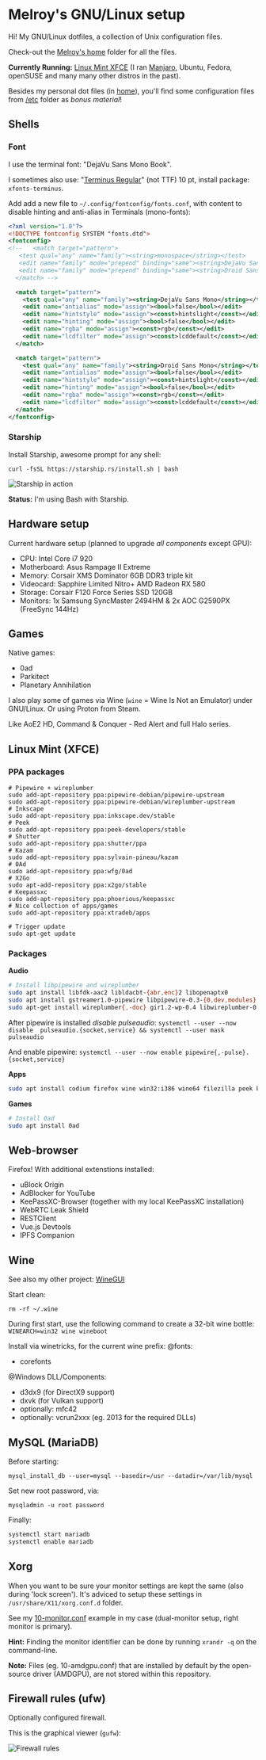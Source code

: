 # Melroy's GNU/Linux setup

Hi! My GNU/Linux dotfiles, a collection of Unix configuration files. 

Check-out the [Melroy's home](home/melroy) folder for all the files.

**Currently Running:** [Linux Mint XFCE](https://www.linuxmint.com/edition.php?id=278) (I ran [Manjaro](https://manjaro.org/get-manjaro/), Ubuntu, Fedora, openSUSE and many many other distros in the past).

Besides my personal dot files (in [home](home/melroy)), you'll find some configuration files from [/etc](etc) folder as *bonus material*!

## Shells

### Font

I use the terminal font: "DejaVu Sans Mono Book".

I sometimes also use: "[Terminus Regular](http://terminus-font.sourceforge.net/)" (not TTF) 10 pt, install package: `xfonts-terminus`.

Add add a new file to `~/.config/fontconfig/fonts.conf`, with content to disable hinting and anti-alias in Terminals (mono-fonts):

```xml
<?xml version="1.0"?>
<!DOCTYPE fontconfig SYSTEM "fonts.dtd">
<fontconfig>
<!--   <match target="pattern">
   <test qual="any" name="family"><string>monospace</string></test>
   <edit name="family" mode="prepend" binding="same"><string>DejaVu Sans Mono</string></edit>
   <edit name="family" mode="prepend" binding="same"><string>Droid Sans Mono</string></edit>
  </match> -->

  <match target="pattern">
    <test qual="any" name="family"><string>DejaVu Sans Mono</string></test>
    <edit name="antialias" mode="assign"><bool>false</bool></edit>
    <edit name="hintstyle" mode="assign"><const>hintslight</const></edit>
    <edit name="hinting" mode="assign"><bool>false</bool></edit>
    <edit name="rgba" mode="assign"><const>rgb</const></edit>
    <edit name="lcdfilter" mode="assign"><const>lcddefault</const></edit>
  </match>

  <match target="pattern">
    <test qual="any" name="family"><string>Droid Sans Mono</string></test>
    <edit name="antialias" mode="assign"><bool>false</bool></edit>
    <edit name="hintstyle" mode="assign"><const>hintslight</const></edit>
    <edit name="hinting" mode="assign"><bool>false</bool></edit>
    <edit name="rgba" mode="assign"><const>rgb</const></edit>
    <edit name="lcdfilter" mode="assign"><const>lcddefault</const></edit>
  </match>
</fontconfig> 
```

### Starship

Install Starship, awesome prompt for any shell:

`curl -fsSL https://starship.rs/install.sh | bash`

![Starship in action](starship.png)

**Status:** I'm using Bash with Starship.

## Hardware setup

Current hardware setup (planned to upgrade *all components* except GPU):

* CPU: Intel Core i7 920 
* Motherboard: Asus Rampage II Extreme
* Memory: Corsair XMS Dominator 6GB DDR3 triple kit 
* Videocard: Sapphire Limited Nitro+ AMD Radeon RX 580
* Storage: Corsair F120 Force Series SSD 120GB
* Monitors: 1x Samsung SyncMaster 2494HM & 2x AOC G2590PX (FreeSync 144Hz)

## Games

Native games:

* 0ad
* Parkitect
* Planetary Annihilation

I also play some of games via Wine (`wine` = Wine Is Not an Emulator) under GNU/Linux. Or using Proton from Steam.

Like AoE2 HD, Command & Conquer - Red Alert and full Halo series.

## Linux Mint (XFCE)

### PPA packages

```
# Pipewire + wireplumber
sudo add-apt-repository ppa:pipewire-debian/pipewire-upstream
sudo add-apt-repository ppa:pipewire-debian/wireplumber-upstream
# Inkscape
sudo add-apt-repository ppa:inkscape.dev/stable
# Peek
sudo add-apt-repository ppa:peek-developers/stable
# Shutter
sudo add-apt-repository ppa:shutter/ppa
# Kazam
sudo add-apt-repository ppa:sylvain-pineau/kazam
# 0Ad
sudo add-apt-repository ppa:wfg/0ad
# X2Go
sudo apt-add-repository ppa:x2go/stable
# Keepassxc
sudo add-apt-repository ppa:phoerious/keepassxc
# Nice collection of apps/games
sudo add-apt-repository ppa:xtradeb/apps

# Trigger update
sudo apt-get update
```

### Packages

**Audio**

```sh
# Install libpipewire and wireplumber
sudo apt install libfdk-aac2 libldacbt-{abr,enc}2 libopenaptx0
sudo apt install gstreamer1.0-pipewire libpipewire-0.3-{0,dev,modules} libspa-0.2-{bluetooth,dev,jack,modules} pipewire{,-{audio-client-libraries,pulse,bin,locales,tests}}
sudo apt-get install wireplumber{,-doc} gir1.2-wp-0.4 libwireplumber-0.4-{0,dev}
```

After pipewire is installed *disable pulseaudio*: `systemctl --user --now disable  pulseaudio.{socket,service} && systemctl --user mask pulseaudio`

And enable pipewire: `systemctl --user --now enable pipewire{,-pulse}.{socket,service}`

**Apps**

```sh
sudo apt install codium firefox wine win32:i386 wine64 filezilla peek kazam nginx php7.4-cli php7.4-fpm dnsutils lm-sensors vulkan-tools keepassxc shutter inkscape
```

**Games**

```sh
# Install 0ad
sudo apt install 0ad
```

## Web-browser

Firefox! With additional extenstions installed:

* uBlock Origin
* AdBlocker for YouTube
* KeePassXC-Browser (together with my local KeePassXC installation)
* WebRTC Leak Shield
* RESTClient
* Vue.js Devtools
* IPFS Companion

## Wine

See also my other project: [WineGUI](https://gitlab.melroy.org/melroy/winegui)

Start clean:

`rm -rf ~/.wine`

During first start, use the following command to create a 32-bit wine bottle:
`WINEARCH=win32 wine wineboot`

Install via winetricks, for the current wine prefix:
@fonts:
* corefonts

@Windows DLL/Components:
* d3dx9 (for DirectX9 support)
* dxvk (for Vulkan support)
* optionally: mfc42
* optionally: vcrun2xxx (eg. 2013 for the required DLLs)

## MySQL (MariaDB)

Before starting:

`mysql_install_db --user=mysql --basedir=/usr --datadir=/var/lib/mysql`

Set new root password, via:

`mysqladmin -u root password`

Finally:

```sh
systemctl start mariadb
systemctl enable mariadb
```

## Xorg

When you want to be sure your monitor settings are kept the same (also during 'lock screen'). It's adviced to setup these settings in `/usr/share/X11/xorg.conf.d` folder.

See my [10-monitor.conf](usr/share/X11/xorg.conf.d/10-monitor.conf) example in my case (dual-monitor setup, right monitor is primary).

**Hint:** Finding the monitor identifier can be done by running `xrandr -q` on the command-line.

**Note:** Files (eg. 10-amdgpu.conf) that are installed by default by the open-source driver (AMDGPU), are not stored within this repository.


## Firewall rules (ufw)

Optionally configured firewall.

This is the graphical viewer (`gufw`):

![Firewall rules](firewall_rules.png)

